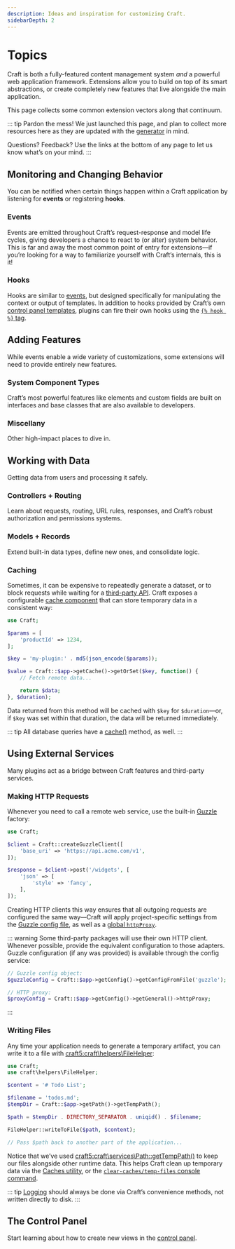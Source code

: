 ```yaml
---
description: Ideas and inspiration for customizing Craft.
sidebarDepth: 2
---
```


# Topics

Craft is both a fully-featured content management system _and_ a powerful web application framework. Extensions allow you to build on top of its smart abstractions, or create completely new features that live alongside the main application.

This page collects some common extension vectors along that continuum.

::: tip
Pardon the mess! We just launched this page, and plan to collect more resources here as they are updated with the [generator](generator.md) in mind.

Questions? Feedback? Use the links at the bottom of any page to let us know what’s on your mind.
:::

## Monitoring and Changing Behavior

You can be notified when certain things happen within a Craft application by listening for **events** or registering **hooks**.

### Events

Events are emitted throughout Craft’s request-response and model life cycles, giving developers a chance to react to (or alter) system behavior. This is far and away the most common point of entry for extensions—if you’re looking for a way to familiarize yourself with Craft’s internals, this is it!

<See path="events.md" />

### Hooks

Hooks are similar to [events](#events), but designed specifically for manipulating the context or output of templates. In addition to hooks provided by Craft’s own [control panel templates](template-hooks.md#control-panel-template-hooks), plugins can fire their own hooks using the [`{% hook %}` tag](../dev/tags.twig#hook).

<See path="template-hooks.md" />

## Adding Features

While events enable a wide variety of customizations, some extensions will need to provide entirely new features.

### System Component Types

Craft’s most powerful features like elements and custom fields are built on interfaces and base classes that are also available to developers.

<See path="element-types.md" />
<See path="field-types.md" />
<See path="filesystem-types.md" />
<See path="widget-types.md" />
<See path="queue-jobs.md" />

### Miscellany

Other high-impact places to dive in.

<See path="utilities.md" />

## Working with Data

Getting data from users and processing it safely.

### Controllers + Routing

Learn about requests, routing, URL rules, responses, and Craft’s robust authorization and permissions systems.

<See path="controllers.md" />
<See path="user-permissions.md" />

### Models + Records

Extend built-in data types, define new ones, and consolidate logic.

<See path="behaviors.md" />
<See path="services.md" />
<See path="soft-deletes.md" />

### Caching

Sometimes, it can be expensive to repeatedly generate a dataset, or to block requests while waiting for a [third-party API](#using-external-services). Craft exposes a configurable [cache component](guide:caching-data) that can store temporary data in a consistent way:

```php
use Craft;

$params = [
    'productId' => 1234,
];

$key = 'my-plugin:' . md5(json_encode($params));

$value = Craft::$app->getCache()->getOrSet($key, function() {
    // Fetch remote data...

    return $data;
}, $duration);
```

Data returned from this method will be cached with `$key` for `$duration`—or, if `$key` was set within that duration, the data will be returned immediately.

::: tip
All database queries have a [cache()](yii2:yii\db\Query::cache()) method, as well.
:::

## Using External Services

Many plugins act as a bridge between Craft features and third-party services.

### Making HTTP Requests

Whenever you need to call a remote web service, use the built-in [Guzzle](http://docs.guzzlephp.org/en/latest/) factory:

```php
use Craft;

$client = Craft::createGuzzleClient([
    'base_uri' => 'https://api.acme.com/v1',
]);

$response = $client->post('/widgets', [
    'json' => [
        'style' => 'fancy',
    ],
]);
```

Creating HTTP clients this way ensures that all outgoing requests are configured the same way—Craft will apply project-specific settings from the [Guzzle config file](../config/README.md#guzzle), as well as a [global `httpProxy`](../config/general.md#httpproxy).

::: warning
Some third-party packages will use their own HTTP client. Whenever possible, provide the equivalent configuration to those adapters. Guzzle configuration (if any was provided) is available through the config service:

```php
// Guzzle config object:
$guzzleConfig = Craft::$app->getConfig()->getConfigFromFile('guzzle');

// HTTP proxy:
$proxyConfig = Craft::$app->getConfig()->getGeneral()->httpProxy;
```
:::

### Writing Files

Any time your application needs to generate a temporary artifact, you can write it to a file with <craft5:craft\helpers\FileHelper>:

```php
use Craft;
use craft\helpers\FileHelper;

$content = '# Todo List';

$filename = 'todos.md';
$tempDir = Craft::$app->getPath()->getTempPath();

$path = $tempDir . DIRECTORY_SEPARATOR . uniqid() . $filename;

FileHelper::writeToFile($path, $content);

// Pass $path back to another part of the application...
```

Notice that we’ve used <craft5:craft\services\Path::getTempPath()> to keep our files alongside other runtime data. This helps Craft clean up temporary data via the [Caches utility](../control-panel.md#utilities), or the [`clear-caches/temp-files` console command](../console-commands.md#clear-caches-temp-files).

::: tip
[Logging](../logging.md) should always be done via Craft’s convenience methods, not written directly to disk.
:::

## The Control Panel

Start learning about how to create new views in the [control panel](../control-panel.md).

<See path="cp-section.md" />
